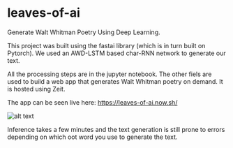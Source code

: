 # leaves-of-ai

Generate Walt Whitman Poetry Using Deep Learning.

This project was built using the fastai library (which is in turn built on Pytorch). We used an AWD-LSTM based char-RNN network to generate our text.

All the processing steps are in the jupyter notebook. The other fiels are used to build a web app that generates Walt Whitman poetry on demand. It is hosted using Zeit.

The app can be seen live here: https://leaves-of-ai.now.sh/

![alt text](https://github.com/btahir/leaves-of-ai/blob/master/app-snap.jpg)

Inference takes a few minutes and the text generation is still prone to errors depending on which oot word you use to generate the text.
